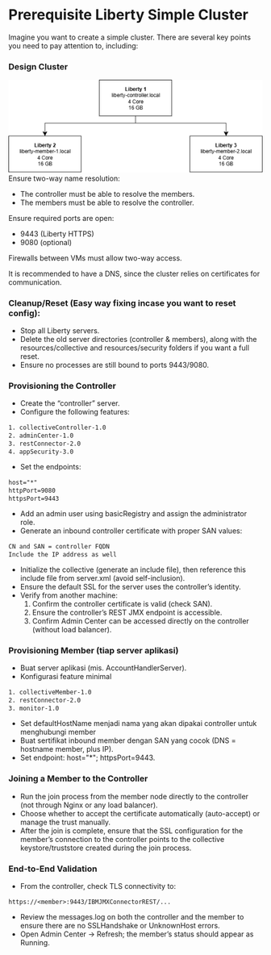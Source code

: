 # Prerequisite Liberty Simple Cluster

Imagine you want to create a simple cluster. There are several key points you need to pay attention to, including:

### Design Cluster
![Liberty Cluster ND Design](images/cluster-liberty-design.png)
Ensure two-way name resolution:
- The controller must be able to resolve the members.
- The members must be able to resolve the controller.

Ensure required ports are open:
- 9443 (Liberty HTTPS)
- 9080 (optional)

Firewalls between VMs must allow two-way access.

It is recommended to have a DNS, since the cluster relies on certificates for communication.

### Cleanup/Reset (Easy way fixing incase you want to reset config):
- Stop all Liberty servers.
- Delete the old server directories (controller & members), along with the resources/collective and resources/security folders if you want a full reset.
- Ensure no processes are still bound to ports 9443/9080.

### Provisioning the Controller
- Create the “controller” server.
- Configure the following features:
```
1. collectiveController-1.0
2. adminCenter-1.0
3. restConnector-2.0
4. appSecurity-3.0
```
- Set the endpoints:
```
host="*"
httpPort=9080
httpsPort=9443
```
- Add an admin user using basicRegistry and assign the administrator role.
- Generate an inbound controller certificate with proper SAN values:
```
CN and SAN = controller FQDN
Include the IP address as well
```

- Initialize the collective (generate an include file), then reference this include file from server.xml (avoid self-inclusion).
- Ensure the default SSL for the server uses the controller’s identity.
- Verify from another machine:
  1. Confirm the controller certificate is valid (check SAN).
  2. Ensure the controller’s REST JMX endpoint is accessible.
  3. Confirm Admin Center can be accessed directly on the controller (without load balancer).

### Provisioning Member (tiap server aplikasi)
- Buat server aplikasi (mis. AccountHandlerServer).
- Konfigurasi feature minimal 
```
1. collectiveMember-1.0
2. restConnector-2.0
3. monitor-1.0
```
- Set defaultHostName menjadi nama yang akan dipakai controller untuk menghubungi member
- Buat sertifikat inbound member dengan SAN yang cocok (DNS = hostname member, plus IP).
- Set endpoint: host="*"; httpsPort=9443.

### Joining a Member to the Controller
- Run the join process from the member node directly to the controller (not through Nginx or any load balancer).
- Choose whether to accept the certificate automatically (auto-accept) or manage the trust manually.
- After the join is complete, ensure that the SSL configuration for the member’s connection to the controller points to the collective keystore/truststore created during the join process.

### End-to-End Validation
- From the controller, check TLS connectivity to:
```
https://<member>:9443/IBMJMXConnectorREST/...
```
- Review the messages.log on both the controller and the member to ensure there are no SSLHandshake or UnknownHost errors.
- Open Admin Center → Refresh; the member’s status should appear as Running.
